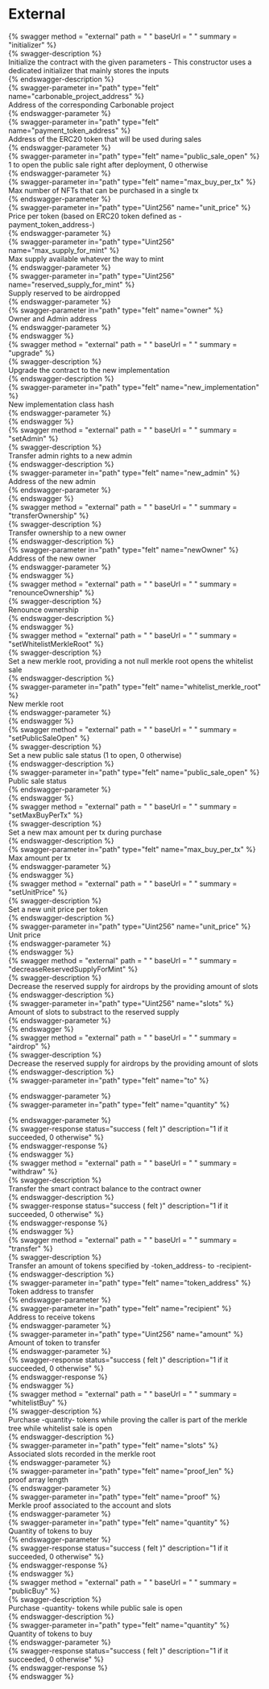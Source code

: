 
External
========
  
{% swagger method = "external" path = " " baseUrl = " " summary = "initializer" %}  
{% swagger-description %}  
Initialize the contract with the given parameters - This constructor uses a dedicated initializer that mainly stores the inputs  
{% endswagger-description %}  
{% swagger-parameter in="path" type="felt" name="carbonable_project_address" %}  
Address of the corresponding Carbonable project  
{% endswagger-parameter %}  
{% swagger-parameter in="path" type="felt" name="payment_token_address" %}  
Address of the ERC20 token that will be used during sales  
{% endswagger-parameter %}  
{% swagger-parameter in="path" type="felt" name="public_sale_open" %}  
1 to open the public sale right after deployment, 0 otherwise  
{% endswagger-parameter %}  
{% swagger-parameter in="path" type="felt" name="max_buy_per_tx" %}  
Max number of NFTs that can be purchased in a single tx  
{% endswagger-parameter %}  
{% swagger-parameter in="path" type="Uint256" name="unit_price" %}  
Price per token (based on ERC20 token defined as -payment_token_address-)  
{% endswagger-parameter %}  
{% swagger-parameter in="path" type="Uint256" name="max_supply_for_mint" %}  
Max supply available whatever the way to mint  
{% endswagger-parameter %}  
{% swagger-parameter in="path" type="Uint256" name="reserved_supply_for_mint" %}  
Supply reserved to be airdropped  
{% endswagger-parameter %}  
{% swagger-parameter in="path" type="felt" name="owner" %}  
Owner and Admin address  
{% endswagger-parameter %}  
{% endswagger %}  
{% swagger method = "external" path = " " baseUrl = " " summary = "upgrade" %}  
{% swagger-description %}  
Upgrade the contract to the new implementation  
{% endswagger-description %}  
{% swagger-parameter in="path" type="felt" name="new_implementation" %}  
New implementation class hash  
{% endswagger-parameter %}  
{% endswagger %}  
{% swagger method = "external" path = " " baseUrl = " " summary = "setAdmin" %}  
{% swagger-description %}  
Transfer admin rights to a new admin  
{% endswagger-description %}  
{% swagger-parameter in="path" type="felt" name="new_admin" %}  
Address of the new admin  
{% endswagger-parameter %}  
{% endswagger %}  
{% swagger method = "external" path = " " baseUrl = " " summary = "transferOwnership" %}  
{% swagger-description %}  
Transfer ownership to a new owner  
{% endswagger-description %}  
{% swagger-parameter in="path" type="felt" name="newOwner" %}  
Address of the new owner  
{% endswagger-parameter %}  
{% endswagger %}  
{% swagger method = "external" path = " " baseUrl = " " summary = "renounceOwnership" %}  
{% swagger-description %}  
Renounce ownership  
{% endswagger-description %}  
{% endswagger %}  
{% swagger method = "external" path = " " baseUrl = " " summary = "setWhitelistMerkleRoot" %}  
{% swagger-description %}  
Set a new merkle root, providing a not null merkle root opens the whitelist sale  
{% endswagger-description %}  
{% swagger-parameter in="path" type="felt" name="whitelist_merkle_root" %}  
New merkle root  
{% endswagger-parameter %}  
{% endswagger %}  
{% swagger method = "external" path = " " baseUrl = " " summary = "setPublicSaleOpen" %}  
{% swagger-description %}  
Set a new public sale status (1 to open, 0 otherwise)  
{% endswagger-description %}  
{% swagger-parameter in="path" type="felt" name="public_sale_open" %}  
Public sale status  
{% endswagger-parameter %}  
{% endswagger %}  
{% swagger method = "external" path = " " baseUrl = " " summary = "setMaxBuyPerTx" %}  
{% swagger-description %}  
Set a new max amount per tx during purchase  
{% endswagger-description %}  
{% swagger-parameter in="path" type="felt" name="max_buy_per_tx" %}  
Max amount per tx  
{% endswagger-parameter %}  
{% endswagger %}  
{% swagger method = "external" path = " " baseUrl = " " summary = "setUnitPrice" %}  
{% swagger-description %}  
Set a new unit price per token  
{% endswagger-description %}  
{% swagger-parameter in="path" type="Uint256" name="unit_price" %}  
Unit price  
{% endswagger-parameter %}  
{% endswagger %}  
{% swagger method = "external" path = " " baseUrl = " " summary = "decreaseReservedSupplyForMint" %}  
{% swagger-description %}  
Decrease the reserved supply for airdrops by the providing amount of slots  
{% endswagger-description %}  
{% swagger-parameter in="path" type="Uint256" name="slots" %}  
Amount of slots to substract to the reserved supply  
{% endswagger-parameter %}  
{% endswagger %}  
{% swagger method = "external" path = " " baseUrl = " " summary = "airdrop" %}  
{% swagger-description %}  
Decrease the reserved supply for airdrops by the providing amount of slots  
{% endswagger-description %}  
{% swagger-parameter in="path" type="felt" name="to" %}  
  
{% endswagger-parameter %}  
{% swagger-parameter in="path" type="felt" name="quantity" %}  
  
{% endswagger-parameter %}  
{% swagger-response status="success ( felt )" description="1 if it succeeded, 0 otherwise" %}  
{% endswagger-response %}  
{% endswagger %}  
{% swagger method = "external" path = " " baseUrl = " " summary = "withdraw" %}  
{% swagger-description %}  
Transfer the smart contract balance to the contract owner  
{% endswagger-description %}  
{% swagger-response status="success ( felt )" description="1 if it succeeded, 0 otherwise" %}  
{% endswagger-response %}  
{% endswagger %}  
{% swagger method = "external" path = " " baseUrl = " " summary = "transfer" %}  
{% swagger-description %}  
Transfer an amount of tokens specified by -token_address- to -recipient-  
{% endswagger-description %}  
{% swagger-parameter in="path" type="felt" name="token_address" %}  
Token address to transfer  
{% endswagger-parameter %}  
{% swagger-parameter in="path" type="felt" name="recipient" %}  
Address to receive tokens  
{% endswagger-parameter %}  
{% swagger-parameter in="path" type="Uint256" name="amount" %}  
Amount of token to transfer  
{% endswagger-parameter %}  
{% swagger-response status="success ( felt )" description="1 if it succeeded, 0 otherwise" %}  
{% endswagger-response %}  
{% endswagger %}  
{% swagger method = "external" path = " " baseUrl = " " summary = "whitelistBuy" %}  
{% swagger-description %}  
Purchase -quantity- tokens while proving the caller is part of the merkle tree while whitelist sale is open  
{% endswagger-description %}  
{% swagger-parameter in="path" type="felt" name="slots" %}  
Associated slots recorded in the merkle root  
{% endswagger-parameter %}  
{% swagger-parameter in="path" type="felt" name="proof_len" %}  
proof array length  
{% endswagger-parameter %}  
{% swagger-parameter in="path" type="felt" name="proof" %}  
Merkle proof associated to the account and slots  
{% endswagger-parameter %}  
{% swagger-parameter in="path" type="felt" name="quantity" %}  
Quantity of tokens to buy  
{% endswagger-parameter %}  
{% swagger-response status="success ( felt )" description="1 if it succeeded, 0 otherwise" %}  
{% endswagger-response %}  
{% endswagger %}  
{% swagger method = "external" path = " " baseUrl = " " summary = "publicBuy" %}  
{% swagger-description %}  
Purchase -quantity- tokens while public sale is open  
{% endswagger-description %}  
{% swagger-parameter in="path" type="felt" name="quantity" %}  
Quantity of tokens to buy  
{% endswagger-parameter %}  
{% swagger-response status="success ( felt )" description="1 if it succeeded, 0 otherwise" %}  
{% endswagger-response %}  
{% endswagger %}